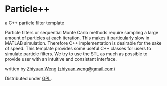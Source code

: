 Particle++
=======================================
a C++ particle filter template

Particle filters or sequential Monte Carlo methods require sampling a large amount of particles at each iteration. This makes it particularly slow in MATLAB simulation. Therefore C++ implementation is desirable for the sake of speed. This template provides some useful C++ classes for users to simulate particle filters. We try to use the STL as much as possible to provide user with an intuitive and consistant interface.

written by [Zhiyuan Weng](http://www.ece.sunysb.edu/~zyweng) (zhiyuan.weng@gmail.com)

Distributed under [GPL](http://www.gnu.org/licenses/gpl-3.0.html).

